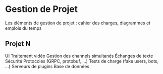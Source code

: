 # Gestion de Projet

Les éléments de gestion de projet : cahier des charges, diagrammes et emplois du temps

## Projet N

UI
Traitement vidéo
Gestion des channels simultanés
Échanges de texte
Sécurité
Protocoles (GRPC, protobuf, …)
Tests de charge (fake users, bots, …)
Serveurs de plugins
Base de données
